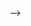 <!-- // import { StyleSheet, Text, View, TextInput, Image } from "react-native";
// import React from "react";

// const App = () => {
//     const TextInputCustom = ({name, color}) => {
//         return (
//             <TextInput placeholder={` ${name}`}
//             style={{
//                 borderColor:'gray',
//                 width:'90%',
//                 height:'64px',
//                 marginBottom:10,
//                 padding:10,
//                 color:color,
//                 backgroundColor:'white',
//                 shadowColor:'black',
//                 shadowRadius:1,
//                 shadowOpacity:0.2
//             }}
//             />
//         )
//     }

// const ButtonCustom =({color, text}) => {
//     return (
//         <View style={{
//             backgroundColor:color,
//             width:'90%',
//             height:50,
//             borderRadius:20,
//             justifyContent:'center'
//         }}>
//             <Text style={{
//                 textAlign:'center',
//                 fontSize:15,
//                 color:'white'
//             }}> {text}

//             </Text>
//         </View>
//     )
// }

// return (
//     <View style={{
//         flex:1,
//         backgroundColor:'#F5F5F5'
//     }}>
//         <View style={{
//             flex:1,
//             alignItems:'flex-start',
//             justifyContent:'flex-start',
//             width:'100%',
//             paddingLeft:'14px',
//             top:106
//         }}>
//             <Text style={{
//                 fontSize:'34px',
//                 lineHeight:'34px',
//                 fontWeight:'bold',
//                 color:'#222222'
//             }}>Forgot Password</Text>
//         </View>

//         <View style={{
//             flex:1,
//         }}>
//             <Text style={{
//                 color:'#222222',
//                 alignSelf:'center',
//                 padding:20,
//                 bottom:50
//             }}>Please, enteer your email addrerss. You will receive a link to create a new password via email.</Text>
//         </View>

//         <View style={{
//             flex:1,
//             width:'100%',
//             height:'64px',
//             bottom:180,
//             alignItems:'center',
//             alignSelf:'center'
//         }}>
//             <TextInputCustom name='Email' color='#666666'/>
//         </View>


//         <View style={{
//             flex:1,
//             justifyContent:'flex-end',
//             alignItems:'center',
//             bottom:500,
//             width:'100%'
//         }}>
//             <ButtonCustom color='red' text='SEND'/>
//         </View>
//         </View>
// )
// }
// export default App

// import { StyleSheet, Text, View } from "react-native";
// import React from "react";
// import { useFonts } from "expo-font";

// const App = () => {
//     const [fontsLoaded] = useFonts({
//         'Metro-Bold': require('./assets/fonts/Metropolis-Bold.otf'),
//         'Metro-Black': require('./assets/fonts/Metropolis-Black.otf'),
//         'Metro-Light': require('./assets/fonts/Metropolis-Light.otf'),
//         'Metro-Medium': require('./assets/fonts/Metropolis-Medium.otf'),
//         'Metro-SemiBold': require('./assets/fonts/Metropolis-SemiBold.otf'),
//     })

//     if (!fontsLoaded) return <View>
//         <Text>Font Tidak Ditemukan</Text>
//     </View>

//     return(
//         <View style={{
//             flex: 1,
//             justifyContent: 'center',
//             alignItems: 'center',
//         }}>
//             <Text style={{
//                 fontSize: 30
//             }}>Font Biasa</Text>
//             <Text style={{
//                 fontSize: 30,
//                 fontFamily:'Metro-Bold'
//             }}>Font Metro Bold</Text>
//             <Text style={{
//                 fontSize: 30,
//                 fontFamily:'Metro-Black'
//             }}>Font Metro Black</Text>
//             <Text style={{
//                 fontSize: 30,
//                 fontFamily:'Metro-Light'
//             }}>Font Metro Light</Text>
//             <Text style={{
//                 fontSize: 30,
//                 fontFamily:'Metro-Medium'
//             }}>Font Metro Medium</Text>
//             <Text style={{
//                 fontSize: 30,
//                 fontFamily:'Metro-SemiBold'
//             }}>Font Metro Semi Bold</Text>

//         </View>
//     )
// }

// export default App

// import { StyleSheet, Text, View, TextInput, Image } from "react-native";
// import React from "react";
// import { useFonts } from "expo-font";

//     const TextInputCustom = ({name, color}) => {
//         return (
//             <TextInput placeholder={` ${name}`}
//             style={{
//                 borderColor:'gray',
//                 width:'90%',
//                 height:'64px',
//                 marginBottom:10,
//                 padding:10,
//                 color:color,
//                 backgroundColor:'white',
//                 shadowColor:'black',
//                 shadowRadius:1,
//                 shadowOpacity:0.2
//             }}
//             />
//         )
//     }

// const ButtonCustom =({color, text}) => {
//     return (
//         <View style={{
//             backgroundColor:color,
//             width:'90%',
//             height:50,
//             borderRadius:20,
//             justifyContent:'center'
//         }}>
//             <Text style={{
//                 textAlign:'center',
//                 fontSize:15,
//                 color:'white'
//             }}> {text}

//             </Text>
//         </View>
//     )
// }

// const App = () => {
//     const [fontsLoaded, fontError] = useFonts({
//         'Metro-Bold': require('./assets/fonts/Metropolis-Bold.otf'),
//         'Metro-Black': require('./assets/fonts/Metropolis-Black.otf'),
//         'Metro-Light': require('./assets/fonts/Metropolis-Light.otf'),
//         'Metro-Medium': require('./assets/fonts/Metropolis-Medium.otf'),
//         'Metro-SemiBold': require('./assets/fonts/Metropolis-SemiBold.otf'),
//     })

//     if (!fontsLoaded) return <View>
//         <Text>Font Tidak Ditemukan</Text>
//     </View>
// return (
//     <View style={{
//         flex:1,
//         backgroundColor:'#F5F5F5'
//     }}>
//         <View style={{
//             flex:1,
//             alignItems:'flex-start',
//             justifyContent:'flex-start',
//             width:'100%',
//             paddingLeft:'14px',
//             top:106
//         }}>
//             <Text style={{
//                 fontSize:'34px',
//                 lineHeight:'34px',
//                 color:'#222222',
//                 fontFamily:'Metro-Bold'
//             }}>Login</Text>
//         </View>

//         <View style={{
//             flex:1,
//             width:'100%',
//             height:'64px',
//             top:40,
//             alignItems:'center',
//             alignSelf:'center',
//             fontFamily:'Metro-Medium'
//         }}>
//             <TextInputCustom name='Email' color='#666666'/>
//             <TextInputCustom name='Password' color='#666666'/>
//         </View>

//         <View style={{
//             flex:1,
//             top:50,
//         }}>
//             <Text style={{
//                 color:'#222222',
//                 alignSelf:'flex-end',
//                 right:30,
//                 fontFamily:'Metro-SemiBold'
//             }}>Forgot Password?</Text>
//         </View>

//         <View style={{
//             flex:1,
//             justifyContent:'flex-end',
//             alignItems:'center',
//             bottom:150,
//             width:'100%',
//             fontFamily:'Metro-Black'
//         }}>
//             <ButtonCustom color='red' text='LOGIN'/>
//         </View>

//         <View style={{
//             alignSelf:'center',
//             bottom:50
//         }}>
//             <Text style={{
//                 color:'#222222',
//                 fontSize:14,
//                 fontFamily:'Metro-SemiBold',
//             }}>Or sign up with social account</Text>
//         </View>

//         <View style={{
//             flexDirection: 'row',
//             columnGap: 10,
//             alignSelf:'center',
//             bottom:40
//         }}>
//             <View style={{
//                 backgroundColor: 'white',
//                 borderRadius:10,
//                 padding:10
//             }}>
//                 <Image source={require('./assets/img/google.png')} style={{width:30, height:30, resizeMode:'contain'}}/>
//             </View>

//             <View style={{
//                 backgroundColor: 'white',
//                 borderRadius:10,
//                 padding:10
//             }}>
//                 <Image source={require('./assets/img/facebook.png')} style={{width:30, height:30, resizeMode:'contain'}}/>
//             </View>
//         </View>
            
//         </View>
// )
// }
// export default App

// import { StyleSheet, Text, View, TextInput, Image } from "react-native";
// import React from "react";
// import { useFonts } from "expo-font";

//     const TextInputCustom = ({name, color}) => {
//         return (
//             <TextInput placeholder={` ${name}`}
//             style={{
//                 borderColor:'gray',
//                 width:'90%',
//                 height:'64px',
//                 marginBottom:10,
//                 padding:10,
//                 color:color,
//                 backgroundColor:'white',
//                 shadowColor:'black',
//                 shadowRadius:1,
//                 shadowOpacity:0.2
//             }}
//             />
//         )
//     }


// const ButtonCustom =({color, text}) => {
//     return (
//         <View style={{
//             backgroundColor:color,
//             width:'90%',
//             height:50,
//             borderRadius:20,
//             justifyContent:'center'
//         }}>
//             <Text style={{
//                 textAlign:'center',
//                 fontSize:15,
//                 color:'white'
//             }}> {text}

//             </Text>
//         </View>
//     )
// }

// const App = () => {
//     const [fontsLoaded] = useFonts({
//                 'Metro-Bold': require('./assets/fonts/Metropolis-Bold.otf'),
//                 'Metro-Black': require('./assets/fonts/Metropolis-Black.otf'),
//                 'Metro-Light': require('./assets/fonts/Metropolis-Light.otf'),
//                 'Metro-Medium': require('./assets/fonts/Metropolis-Medium.otf'),
//                 'Metro-SemiBold': require('./assets/fonts/Metropolis-SemiBold.otf'),
//             })
        
//             if (!fontsLoaded) return <View>
//                 <Text>Font Tidak Ditemukan</Text>
//             </View>
// return (
//     <View style={{
//         flex:1,
//         backgroundColor:'#F5F5F5'
//     }}>
//         <View style={{
//             flex:1,
//             alignItems:'flex-start',
//             justifyContent:'flex-start',
//             width:'100%',
//             paddingLeft:'14px',
//             top:106
//         }}>
//             <Text style={{
//                 fontSize:'34px',
//                 lineHeight:'34px',
//                 fontWeight:'bold',
//                 color:'#222222',
//                 fontFamily: 'Metro-Bold'
//             }}>Sign Up</Text>
//         </View>

//         <View style={{
//             flex:1,
//             width:'100%',
//             height:'64px',
//             top:40,
//             alignItems:'center',
//             alignSelf:'center',
//             fontFamily:'Metro-Medium'
//         }}>
//             <TextInputCustom name='Name' color='#666666'/>
//             <TextInputCustom name='Email' color='#666666'/>
//             <TextInputCustom name='Password' color='#666666'/>
//         </View>

//         <View style={{
//             flex:1,
//             top:50,
//         }}>
//             <Text style={{
//                 color:'#222222',
//                 alignSelf:'flex-end',
//                 right:30,
//                 fontFamily:'Metro-Medium'
//             }}>Already have an account?</Text>
//         </View>

//         <View style={{
//             flex:1,
//             justifyContent:'flex-end',
//             alignItems:'center',
//             bottom:150,
//             width:'100%',
//             fontFamily:'Metro-Bold'
//         }}>
//             <ButtonCustom color='red' text='SIGN UP'/>
//         </View>

//         <View style={{
//             alignSelf:'center',
//             bottom:40
//         }}>
//             <Text style={{
//                 color:'#222222',
//                 fontSize:14,
//                 fontFamily:'Metro-Medium'
//             }}>Or sign up with social account</Text>
//         </View>

//         <View style={{
//             flexDirection: 'row',
//             columnGap: 10,
//             alignSelf:'center',
//             bottom:30
//         }}>
//             <View style={{
//                 backgroundColor: 'white',
//                 borderRadius:10,
//                 padding:10
//             }}>
//                 <Image source={require('./assets/img/google.png')} style={{width:30, height:30, resizeMode:'contain'}}/>
//             </View>

//             <View style={{
//                 backgroundColor: 'white',
//                 borderRadius:10,
//                 padding:10
//             }}>
//                 <Image source={require('./assets/img/facebook.png')} style={{width:30, height:30, resizeMode:'contain'}}/>
//             </View>
//         </View>
            
//         </View>
// )
// }
// export default App

// import { StyleSheet, Text, View, TextInput, Image } from "react-native";
// import React from "react";
// import { useFonts } from "expo-font";

// const TextInputCustom = ({name, color}) => {
//     return (
//             <TextInput placeholder={` ${name}`}
//             style={{
//                 borderColor:'gray',
//                 width:'90%',
//                 height:'64px',
//                 marginBottom:10,
//                 padding:10,
//                 color:color,
//                 backgroundColor:'white',
//                 shadowColor:'black',
//                 shadowRadius:1,
//                 shadowOpacity:0.2
//             }}
//             />
//         )
//     }
    
//     const ButtonCustom =({color, text}) => {
//         return (
//             <View style={{
//                 backgroundColor:color,
//                 width:'90%',
//                 height:50,
//                 borderRadius:20,
//                 justifyContent:'center'
//             }}>
//             <Text style={{
//                 textAlign:'center',
//                 fontSize:15,
//                 color:'white'
//             }}> {text}

//             </Text>
//         </View>
//     )
// }


//* Use Font

// const App = () => {
//     const [fontsLoaded] = useFonts({
//         'Metro-Bold': require('./assets/fonts/Metropolis-Bold.otf'),
//         'Metro-Black': require('./assets/fonts/Metropolis-Black.otf'),
//         'Metro-Light': require('./assets/fonts/Metropolis-Light.otf'),
//         'Metro-Medium': require('./assets/fonts/Metropolis-Medium.otf'),
//         'Metro-SemiBold': require('./assets/fonts/Metropolis-SemiBold.otf'),
//         })
//         if (!fontsLoaded) return <View>
//             <Text>Font Tidak Ditemukan</Text>
//             </View>
// return (
//     <View style={{
//         flex:1,
//         backgroundColor:'#F5F5F5'
//     }}>
//         <View style={{
//             flex:1,
//             alignItems:'flex-start',
//             justifyContent:'flex-start',
//             width:'100%',
//             paddingLeft:'14px',
//             top:106
//         }}>
//             <Text style={{
//                 fontSize:'34px',
//                 lineHeight:'34px',
//                 fontFamily:'Metro-Bold',
//                 color:'#222222'
//             }}>Forgot Password</Text>
//         </View>

//         <View style={{
//             flex:1,
//         }}>
//             <Text style={{
//                 color:'#222222',
//                 alignSelf:'center',
//                 padding:20,
//                 bottom:10,
//                 fontFamily:'Metro-Medium'
//             }}>Please, enteer your email addrerss. You will receive a link to create a new password via email.</Text>
//         </View>

//         <View style={{
//             flex:1,
//             width:'100%',
//             height:'64px',
//             bottom:100,
//             alignItems:'center',
//             alignSelf:'center',
//             fontFamily:'Metro-Medium'
//         }}>
//             <TextInputCustom name='Email' color='#666666'/>
//         </View>

//         <View style={{
//             flex:1,
//             justifyContent:'flex-end',
//             alignItems:'center',
//             bottom:270,
//             width:'100%',
//             fontFamily:'Metro-SemiBold'
//         }}>
//             <ButtonCustom color='red' text='SEND'/>
//         </View>
//         </View>
// )
// }
// export default App -->

<!-- Navigation dan Taksbar

import * as React from 'react';
import { View, Text, Button } from 'react-native';
import { NavigationContainer} from '@react-navigation/native';
import { createNativeStackNavigator } from '@react-navigation/native-stack';
import LoginPage from './assets/component/Login';
import { createBottomTabNavigator } from '@react-navigation/bottom-tabs';
import HomeAktif from './assets/img/homeAktf.jpg';
import HomeTdkAktif from './assets/img/homeNon.jpg';
import shopAktif from './assets/img/shopAktf.jpg';
import shopTdkAktif from './assets/img/shopNon.jpg';
import { Image } from 'react-native'; -->

<!-- // Navigation Bagian 1 
// const Tab = createBottomTabNavigator();
// function MyTabs() {
//     return (~
//         <Tab.Navigator>
//             <Tab.Screen
//             options = {{
//                 headerShown: false,
//             }}
//             name = "Home" component = {HomeScreen}/>
//             <Tab.Screen name = "Login" component = {LoginPage}/>
//             </Tab.Navigator>
//     );
// }

// function HomeScreen({ navigation }) {
//     return (
//         <View style = {{ 
//             flex: 1, 
//             alignItems: 'center', 
//             justifyContent: 'center', 
//             }}>
//             <Text style = {{
//                 bottom:30,
//                 fontSize:30,
//                 fontWeight:'bold'
                
//             }}> Home Screen</Text>
//             <Button
//             title = 'Go To Login'
//             onPress = {() => navigation.navigate('Login')}/>
//         </View>
//     );
// }
// const Stack = createNativeStackNavigator();
// function App() {
//     return (
//         <NavigationContainer>
//             <Stack.Navigator>
//                <Stack.Screen name = 'Home' component = {MyTabs}/>
//                </Stack.Navigator>
//                </NavigationContainer>
//     );
// }
// export default App;

// Navigation Bagian 2 -->
<!-- const Tab = createBottomTabNavigator();

function MyTabs() {
    return (
        <Tab.Navigator>
            <Tab.Screen
            name="Home" 
            component={HomeScreen}
            options = {{
                headerShown: false,
                tabBarIcon: ({focused}) => (
                    <Image
                    source = {focused ? HomeAktif : HomeTdkAktif}
                    style = {{ width: 40, height: 40 }}
                 />
              ),
            }}
         />
            <Tab.Screen
            name = "Login"
            component = {LoginPage}
            options = {{
                tabBarIcon: ({focused}) => (
                    <Image
                    source = { focused ? shopAktif : shopTdkAktif }
                    style = {{ width: 40, height: 40 }}
                 />
               ),
            }}
         />
            </Tab.Navigator>
    );
}

function HomeScreen({ navigation }) {
    return (
        <View style = {{ flex: 1, alignItems: 'center', justifyContent: 'center' }}>
            <Text>Home Screen</Text>
            <Button
             title = 'Go To Login'
             onPress = {() => navigation.navigate('Login')}
                />
        </View>
    );
}

const Stack = createNativeStackNavigator();

function App() {
    return (
        <NavigationContainer>
            <Stack.Navigator>
                <Stack.Screen name = 'Home' component = {MyTabs}/>
                <Stack.Screen name = 'Login' component = {LoginPage}/>
                </Stack.Navigator>
                </NavigationContainer>
    );
}

export default App; --> -->

<!-- import * as React from 'react';
import { View, Text, Image, TouchableOpacity } from 'react-native';
import { NavigationContainer } from '@react-navigation/native';
import { createNativeStackNavigator } from '@react-navigation/native-stack';
import LoginPage from './component/Login';
import SignUpPage from './component/SignUp';
import ForgotPasswordPage from './component/ForgotPassword';
import { createBottomTabNavigator } from '@react-navigation/bottom-tabs';
import HomeAktif from './assets/img/HomeAktif.jpg';
import HomeNonAktif from './assets/img/HomeNon.jpg';
import ShopAktif from './assets/img/ShopAktif.jpg';
import ShopNonAktif from './assets/img/ShopNon.jpg';
import shopPage from './component/shopPage';
import { useFonts } from 'expo-font';

const Tab = createBottomTabNavigator();

function MyTabs(){
  return (
    <Tab.Navigator>
      <Tab.Screen name="Login" component={LoginPage}
      options={{
        headerShown:false, tabBarIcon:({focused}) => (
        <Image source={focused ? HomeAktif : HomeNonAktif} style={{width:30, height:30}} />
      )
    }}
    />

<Tab.Screen name="Shop" component={shopPage}
      options={{
        headerShown:false, tabBarIcon:({focused}) => (
        <Image source={focused ? ShopAktif : ShopNonAktif} style={{width:30, height:30}} />
      )
    }}
    />

<Tab.Screen name="SignUp" component={SignUpPage}
      options={{
        headerShown:false, tabBarIcon:({focused}) => (
        <Image source={focused ? ShopAktif : ShopNonAktif} style={{width:30, height:30}} />
      )
    }}
    />
<Tab.Screen name="ForgotPassword" component={ForgotPasswordPage}
      options={{
        headerShown:false, tabBarIcon:({focused}) => (
        <Image source={focused ? ShopAktif : ShopNonAktif} style={{width:30, height:30}} />
      )
    }}
    />

    
    </Tab.Navigator>
  )
}


const Stack = createNativeStackNavigator();
function App() {
  const [fontLoaded] = useFonts({
    'Metro-Bold': require('./assets/fonts/Metropolis-Bold.otf'),
    'Metro-Medium': require('./assets/fonts/Metropolis-Medium.otf'),
  })
  if (!fontLoaded) {
    return <View>
      <Text>Loading../assets.</Text>
    </View>
  }

  return (
    <NavigationContainer>
      <Stack.Navigator>
        <Stack.Screen name="Home" component={MyTabs} />
        <Stack.Screen name="Login" component={LoginPage} />
        <Stack.Screen name="ForgotPassword" component={ForgotPasswordPage} />
        <Stack.Screen name="Shop" component={shopPage} />
      </Stack.Navigator>
    </NavigationContainer>
  )
}

export default App -->